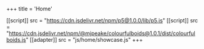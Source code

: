 +++
title = 'Home'

[[script]]
  src = "https://cdn.jsdelivr.net/npm/p5@1.0.0/lib/p5.js"
[[script]]
  src = "https://cdn.jsdelivr.net/npm/@mjpeake/colourfulboids@1.0.1/dist/colourfulboids.js"
[[adapter]]
  src = "js/home/showcase.js"
+++
